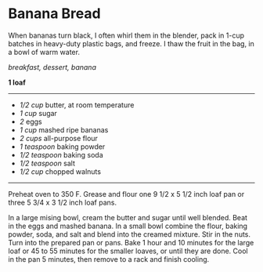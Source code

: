 # Banana Bread

When bananas turn black, I often whirl them in the blender, pack in 1-cup batches in heavy-duty plastic bags, and freeze. I thaw the fruit in the bag, in a bowl of warm water.

*breakfast, dessert, banana*

**1 loaf**

---

- *1/2 cup* butter, at room temperature
- *1 cup* sugar
- *2* eggs
- *1 cup* mashed ripe bananas
- *2 cups* all-purpose flour
- *1 teaspoon* baking powder
- *1/2 teaspoon* baking soda
- *1/2 teaspoon* salt
- *1/2 cup* chopped walnuts

---

Preheat oven to 350 F. Grease and flour one 9 1/2 x 5 1/2 inch loaf pan or three 5 3/4 x 3 1/2 inch loaf pans.

In a large mising bowl, cream the butter and sugar until well blended. Beat in the eggs and mashed banana. In a small bowl combine the flour, baking powder, soda, and salt and blend into the creamed mixture. Stir in the nuts. Turn into the prepared pan or pans. Bake 1 hour and 10 minutes for the large loaf or 45 to 55 minutes for the smaller loaves, or until they are done. Cool in the pan 5 minutes, then remove to a rack and finish cooling.
